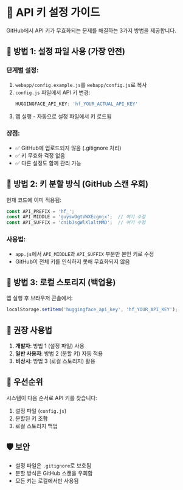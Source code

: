 # 🔑 API 키 설정 가이드

GitHub에서 API 키가 무효화되는 문제를 해결하는 3가지 방법을 제공합니다.

## 🚀 방법 1: 설정 파일 사용 (가장 안전)

### 단계별 설정:
1. `webapp/config.example.js`를 `webapp/config.js`로 복사
2. `config.js` 파일에서 API 키 변경:
   ```javascript
   HUGGINGFACE_API_KEY: 'hf_YOUR_ACTUAL_API_KEY'
   ```
3. 앱 실행 - 자동으로 설정 파일에서 키 로드됨

### 장점:
- ✅ GitHub에 업로드되지 않음 (.gitignore 처리)
- ✅ 키 무효화 걱정 없음
- ✅ 다른 설정도 함께 관리 가능

## 🔧 방법 2: 키 분할 방식 (GitHub 스캔 우회)

현재 코드에 이미 적용됨:
```javascript
const API_PREFIX = 'hf_';
const API_MIDDLE = 'guyswDgtVWXEcgmjx';  // 여기 수정
const API_SUFFIX = 'cnibJsgWlXlaltMMD';  // 여기 수정
```

### 사용법:
- `app.js`에서 `API_MIDDLE`과 `API_SUFFIX` 부분만 본인 키로 수정
- GitHub이 전체 키를 인식하지 못해 무효화되지 않음

## 📱 방법 3: 로컬 스토리지 (백업용)

앱 실행 후 브라우저 콘솔에서:
```javascript
localStorage.setItem('huggingface_api_key', 'hf_YOUR_API_KEY');
```

## 🎯 권장 사용법

1. **개발자**: 방법 1 (설정 파일) 사용
2. **일반 사용자**: 방법 2 (분할 키) 자동 적용
3. **비상시**: 방법 3 (로컬 스토리지) 활용

## 🔄 우선순위

시스템이 다음 순서로 API 키를 찾습니다:
1. 설정 파일 (`config.js`)
2. 분할된 키 조합
3. 로컬 스토리지 백업

## 🛡️ 보안

- 설정 파일은 `.gitignore`로 보호됨
- 분할 방식은 GitHub 스캔을 우회함
- 모든 키는 로컬에서만 사용됨
